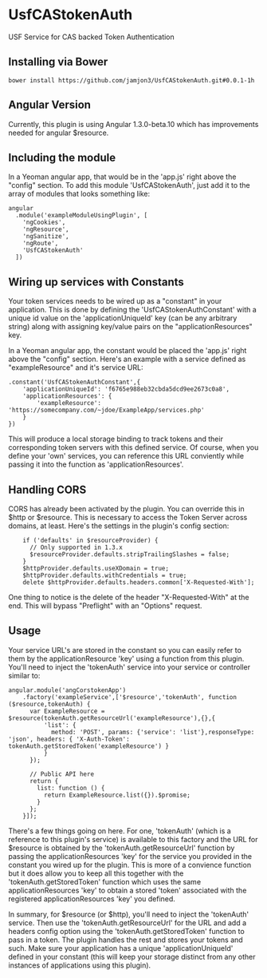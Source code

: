 UsfCAStokenAuth
===============

USF Service for CAS backed Token Authentication

## Installing via Bower
```
bower install https://github.com/jamjon3/UsfCAStokenAuth.git#0.0.1-1h
```
## Angular Version

Currently, this plugin is using Angular 1.3.0-beta.10 which has improvements
needed for angular $resource.

## Including the module

In a Yeoman angular app, that would be in the 'app.js' right above the "config" section.
To add this module 'UsfCAStokenAuth', just add it to the array of modules that looks something like:

```
angular
  .module('exampleModuleUsingPlugin', [
    'ngCookies',
    'ngResource',
    'ngSanitize',
    'ngRoute',
    'UsfCAStokenAuth'
  ])
```
## Wiring up services with Constants

Your token services needs to be wired up as a "constant" in your application. This is
done by defining the 'UsfCAStokenAuthConstant' with a unique id value on the 'applicationUniqueId' key
(can be any arbitrary string) along with assigning key/value pairs on the "applicationResources" key. 

In a Yeoman angular app, the constant would be placed the 'app.js' right above the "config" section. Here's
an example with a service defined as "exampleResource" and it's service URL:

```
.constant('UsfCAStokenAuthConstant',{
    'applicationUniqueId': 'f6765e988eb32cbda5dcd9ee2673c0a8',
    'applicationResources': {
        'exampleResource': 'https://somecompany.com/~jdoe/ExampleApp/services.php'
    }
})
```

This will produce a local storage binding to track tokens and their corresponding token servers with
this defined service. Of course, when you define your 'own' services, you can reference this URL conviently
while passing it into the function as 'applicationResources'.

## Handling CORS

CORS has already been activated by the plugin. You can override this in $http or $resource. This is necessary
to access the Token Server across domains, at least. Here's the settings in the plugin's config section:

```
    if ('defaults' in $resourceProvider) {
      // Only supported in 1.3.x
      $resourceProvider.defaults.stripTrailingSlashes = false;
    }
    $httpProvider.defaults.useXDomain = true;
    $httpProvider.defaults.withCredentials = true;
    delete $httpProvider.defaults.headers.common['X-Requested-With'];
```

One thing to notice is the delete of the header "X-Requested-With" at the end. This will bypass "Preflight"
with an "Options" request.

## Usage

Your service URL's are stored in the constant so you can easily refer to them by the applicationResource 'key'
using a function from this plugin. You'll need to inject the 'tokenAuth' service into your service or controller
similar to:

```
angular.module('angCorstokenApp')
    .factory('exampleService',['$resource','tokenAuth', function ($resource,tokenAuth) {      
      var ExampleResource = $resource(tokenAuth.getResourceUrl('exampleResource'),{},{
          'list': {
            method: 'POST', params: {'service': 'list'},responseType: 'json', headers: { 'X-Auth-Token': tokenAuth.getStoredToken('exampleResource') }
          }
      });
  
      // Public API here
      return {
        list: function () {
          return ExampleResource.list({}).$promise;
        }
      };
    }]); 
```

There's a few things going on here. For one, 'tokenAuth' (which is a reference to this plugin's service) is available to this factory and the URL for $resource is
obtained by the 'tokenAuth.getResourceUrl' function by passing the applicationResources 'key' for the service you provided in the constant you wired up for the plugin.
This is more of a convience function but it does allow you to keep all this together with the 'tokenAuth.getStoredToken' function which uses the same
applicationResources 'key' to obtain a stored 'token' associated with the registered applicationResources 'key' you defined.

In summary, for $resource (or $http), you'll need to inject the 'tokenAuth' service. Then use the 'tokenAuth.getResourceUrl' for the URL and add a headers config option
using the 'tokenAuth.getStoredToken' function to pass in a token. The plugin handles the rest and stores your tokens and such. Make sure your application has a unique
'applicationUniqueId' defined in your constant (this will keep your storage distinct from any other instances of applications using this plugin).